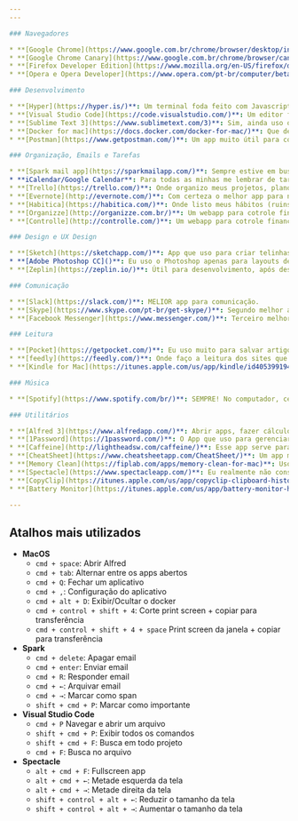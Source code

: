 ```yaml
---
---

### Navegadores

* **[Google Chrome](https://www.google.com.br/chrome/browser/desktop/index.html)**: MELIOR navegador de todos os tempos.
* **[Google Chrome Canary](https://www.google.com.br/chrome/browser/canary.html)**: Uso ele pra estar na frente nas atualizações do [Chrome](https://www.google.com.br/chrome/browser/desktop/index.html) :D
* **[Firefox Developer Edition](https://www.mozilla.org/en-US/firefox/developer/)**: Segundo MELIOR navegador de todos os tempos.
* **[Opera e Opera Developer](https://www.opera.com/pt-br/computer/beta)**: Terceiro MELIOR navegador de todos os tempos.

### Desenvolvimento

* **[Hyper](https://hyper.is/)**: Um terminal foda feito com Javascript, HTML e CSS.
* **[Visual Studio Code](https://code.visualstudio.com/)**: Um editor foda! Ele foi criado pela Microsoft e pasmem, ele é open source 😱
* **[Sublime Text 3](https://www.sublimetext.com/3)**: Sim, ainda uso o Sublime Text, mas não como editor padrão.
* **[Docker for mac](https://docs.docker.com/docker-for-mac/)**: Que desenvolvedor hoje desenvolve sem docker hein!? #PELAMORDEODIN
* **[Postman](https://www.getpostman.com/)**: Um app muito útil para consultas de APIs.

### Organização, Emails e Tarefas

* **[Spark mail app](https://sparkmailapp.com/)**: Sempre estive em busca de um gerenciador de emails que chutasse bundas, e sim ele é o cara! Eu uso no computador e no Celular.
* **iCalendar/Google Calendar**: Para todas as minhas me lembrar de tarefas e reuniões no celular e computador.
* **[Trello](https://trello.com/)**: Onde organizo meus projetos, planos e onde coloco muitas ideias malucas que geralmente me esquecerei mais tarde.
* **[Evernote](http://evernote.com/)**: Com certeza o melhor app para notas que existe, antes eu usava o [Bear](http://www.bear-writer.com/) mas acabei migrando para o **Evernote** mesmo.
* **[Habitica](https://habitica.com/)**: Onde listo meus hábitos (ruins e bons) e atividades diárias que quero que se tornem hábitos.
* **[Organizze](http://organizze.com.br/)**: Um webapp para cotrole financeiro pessoal.
* **[Controlle](http://controlle.com/)**: Um webapp para cotrole financeiro para empresas.

### Design e UX Design

* **[Sketch](https://sketchapp.com/)**: App que uso para criar telinhas legais.
* **[Adobe Photoshop CC]()**: Eu uso o Photoshop apenas para layouts de clientes, não costumo fazer muita coisa nele.
* **[Zeplin](https://zeplin.io/)**: Útil para desenvolvimento, após desenhar no Sketch ou no Photoshop eu exporto para o Zeplin antes do desenvolvimento.

### Comunicação

* **[Slack](https://slack.com/)**: MELIOR app para comunicação.
* **[Skype](https://www.skype.com/pt-br/get-skype/)**: Segundo melhor app para comunicação.
* **[Facebook Messenger](https://www.messenger.com/)**: Terceiro melhor app para comunicação.

### Leitura

* **[Pocket](https://getpocket.com/)**: Eu uso muito para salvar artigos de sites para ler mais tarde. Uso bastante integrado com o [Firefox Developer Edition](https://www.mozilla.org/en-US/firefox/developer/).
* **[feedly](https://feedly.com/)**: Onde faço a leitura dos sites que assino os feeds.
* **[Kindle for Mac](https://itunes.apple.com/us/app/kindle/id405399194?mt=12)**: Os livros que estou lendo no meu [Kindle Paperwhite](https://www.amazon.com/dp/B00OQVZDJM) eu também leio no Macbook, e ele sincroniza as páginas do livro.

### Música

* **[Spotify](https://www.spotify.com/br/)**: SEMPRE! No computador, celular e PlayStation.

### Utilitários

* **[Alfred 3](https://www.alfredapp.com/)**: Abrir apps, fazer cálculos básicos, fazer uma busca no Google quando não estou com o navegador aberto.
* **[1Password](https://1password.com/)**: O App que uso para gerenciar todas as minhas senhas. Uso também a extensão no Chrome para fazer login rápido nas aplicações.
* **[Caffeine](http://lightheadsw.com/caffeine/)**: Esse app serve para não hibernar o mac quando estou assistindo algum video/filme.
* **[CheatSheet](https://www.cheatsheetapp.com/CheatSheet/)**: Um app muito útil para saber os atalhos de teclado de seus apps.
* **[Memory Clean](https://fiplab.com/apps/memory-clean-for-mac)**: Uso esse app para monitorar o consumo de memória do meu Macbook, to usando a versão 1.
* **[Spectacle](https://www.spectacleapp.com/)**: Eu realmente não consigo viver sem esse app, ele é bem útil, com apenas um atalho no teclado ele deixa as janelas fullscreen sem coloca-las em um novo Desktop no MacOS.
* **[CopyClip](https://itunes.apple.com/us/app/copyclip-clipboard-history/id595191960?mt=12)**: Mostra todo histórico dos textos que copiei para o teclado.
* **[Battery Monitor](https://itunes.apple.com/us/app/battery-monitor-health-info/id836505650?mt=12)**: Monitor de bateria, como ele eu monitoro a saúde, os ciclos e a capacidade da bateria.

---
```


## Atalhos mais utilizados

* **MacOS**
  * `cmd + space`: Abrir Alfred
  * `cmd + tab`: Alternar entre os apps abertos
  * `cmd + Q`: Fechar um aplicativo
  * `cmd + ,`: Configuração do aplicativo
  * `cmd + alt + D`: Exibir/Ocultar o docker
  * `cmd + control + shift + 4`: Corte print screen + copiar para transferência
  * `cmd + control + shift + 4 + space` Print screen da janela + copiar para transferência
* **Spark**
  * `cmd + delete`: Apagar email
  * `cmd + enter`: Enviar email
  * `cmd + R`: Responder email
  * `cmd + ←`: Arquivar email
  * `cmd + →`: Marcar como span
  * `shift + cmd + P`: Marcar como importante
* **Visual Studio Code**
  * `cmd + P` Navegar e abrir um arquivo
  * `shift + cmd + P`: Exibir todos os comandos
  * `shift + cmd + F`: Busca em todo projeto
  * `cmd + F`: Busca no arquivo
* **Spectacle**
  * `alt + cmd + F`: Fullscreen app
  * `alt + cmd + ←`: Metade esquerda da tela
  * `alt + cmd + →`: Metade direita da tela
  * `shift + control + alt + ←`: Reduzir o tamanho da tela
  * `shift + control + alt + →`: Aumentar o tamanho da tela

